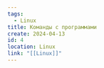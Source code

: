 ```yaml
---
tags:
  - Linux
title: Команды с программами
create: 2024-04-13
id: 4
location: Linux
link: "[[Linux]]"
---
```

